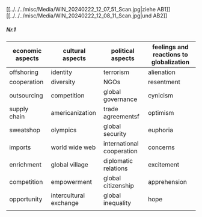 

[[../../../misc/Media/WIN_20240222_12_07_51_Scan.jpg|ziehe AB1]]
[[../../../misc/Media/WIN_20240222_12_08_11_Scan.jpg|und AB2]]

##### Nr.1 

| economic aspects | cultural aspects       | political aspects         | feelings and reactions to globalization |
| ---------------- | ---------------------- | ------------------------- | --------------------------------------- |
| offshoring       | identity               | terrorism                 | alienation                              |
| cooperation      | diversity              | NGOs                      | resentment                              |
| outsourcing      | competition            | global governance         | cynicism                                |
| supply chain     | americanization        | trade agreementsf         | optimism                                |
| sweatshop        | olympics               | global security           | euphoria                                |
| imports          | world wide web         | international cooperation | concerns                                |
| enrichment       | global village         | diplomatic relations      | excitement                              |
| competition      | empowerment            | global citizenship        | apprehension                            |
| opportunity      | intercultural exchange | global inequality         | hope                                    |
|                  |                        |                           |                                         |



